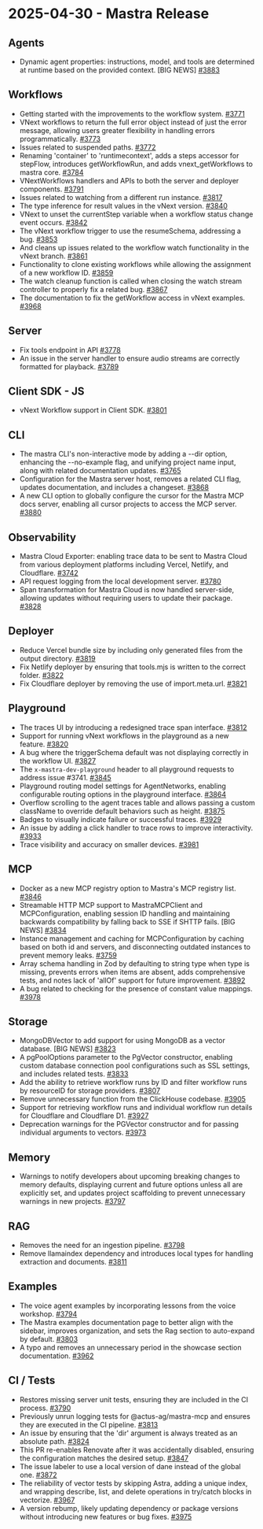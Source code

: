 # 2025-04-30 - Mastra Release

## Agents

- Dynamic agent properties: instructions, model, and tools are determined at runtime based on the provided context. [BIG NEWS] [#3883](https://github.com/mastra-ai/mastra/pull/3883)

## Workflows

- Getting started with the improvements to the workflow system. [#3771](https://github.com/mastra-ai/mastra/pull/3771)
- VNext workflows to return the full error object instead of just the error message, allowing users greater flexibility in handling errors programmatically. [#3773](https://github.com/mastra-ai/mastra/pull/3773)
- Issues related to suspended paths. [#3772](https://github.com/mastra-ai/mastra/pull/3772)
- Renaming 'container' to 'runtimecontext', adds a steps accessor for stepFlow, introduces getWorkflowRun, and adds vnext_getWorkflows to mastra core. [#3784](https://github.com/mastra-ai/mastra/pull/3784)
- VNextWorkflows handlers and APIs to both the server and deployer components. [#3791](https://github.com/mastra-ai/mastra/pull/3791)
- Issues related to watching from a different run instance. [#3817](https://github.com/mastra-ai/mastra/pull/3817)
- The type inference for result values in the vNext version. [#3840](https://github.com/mastra-ai/mastra/pull/3840)
- VNext to unset the currentStep variable when a workflow status change event occurs. [#3842](https://github.com/mastra-ai/mastra/pull/3842)
- The vNext workflow trigger to use the resumeSchema, addressing a bug. [#3853](https://github.com/mastra-ai/mastra/pull/3853)
- And cleans up issues related to the workflow watch functionality in the vNext branch. [#3861](https://github.com/mastra-ai/mastra/pull/3861)
- Functionality to clone existing workflows while allowing the assignment of a new workflow ID. [#3859](https://github.com/mastra-ai/mastra/pull/3859)
- The watch cleanup function is called when closing the watch stream controller to properly fix a related bug. [#3867](https://github.com/mastra-ai/mastra/pull/3867)
- The documentation to fix the getWorkflow access in vNext examples. [#3968](https://github.com/mastra-ai/mastra/pull/3968)

## Server

- Fix tools endpoint in API [#3778](https://github.com/mastra-ai/mastra/pull/3778)
- An issue in the server handler to ensure audio streams are correctly formatted for playback. [#3789](https://github.com/mastra-ai/mastra/pull/3789)

## Client SDK - JS

- vNext Workflow support in Client SDK. [#3801](https://github.com/mastra-ai/mastra/pull/3801)

## CLI

- The mastra CLI's non-interactive mode by adding a --dir option, enhancing the --no-example flag, and unifying project name input, along with related documentation updates. [#3765](https://github.com/mastra-ai/mastra/pull/3765)
- Configuration for the Mastra server host, removes a related CLI flag, updates documentation, and includes a changeset. [#3868](https://github.com/mastra-ai/mastra/pull/3868)
- A new CLI option to globally configure the cursor for the Mastra MCP docs server, enabling all cursor projects to access the MCP server. [#3880](https://github.com/mastra-ai/mastra/pull/3880)

## Observability

- Mastra Cloud Exporter: enabling trace data to be sent to Mastra Cloud from various deployment platforms including Vercel, Netlify, and Cloudflare. [#3742](https://github.com/mastra-ai/mastra/pull/3742)
- API request logging from the local development server. [#3780](https://github.com/mastra-ai/mastra/pull/3780)
- Span transformation for Mastra Cloud is now handled server-side, allowing updates without requiring users to update their package. [#3828](https://github.com/mastra-ai/mastra/pull/3828)

## Deployer

- Reduce Vercel bundle size by including only generated files from the output directory. [#3819](https://github.com/mastra-ai/mastra/pull/3819)
- Fix Netlify deployer by ensuring that tools.mjs is written to the correct folder. [#3822](https://github.com/mastra-ai/mastra/pull/3822)
- Fix Cloudflare deployer by removing the use of import.meta.url. [#3821](https://github.com/mastra-ai/mastra/pull/3821)

## Playground

- The traces UI by introducing a redesigned trace span interface. [#3812](https://github.com/mastra-ai/mastra/pull/3812)
- Support for running vNext workflows in the playground as a new feature. [#3820](https://github.com/mastra-ai/mastra/pull/3820)
- A bug where the triggerSchema default was not displaying correctly in the workflow UI. [#3827](https://github.com/mastra-ai/mastra/pull/3827)
- The `x-mastra-dev-playground` header to all playground requests to address issue #3741. [#3845](https://github.com/mastra-ai/mastra/pull/3845)
- Playground routing model settings for AgentNetworks, enabling configurable routing options in the playground interface. [#3864](https://github.com/mastra-ai/mastra/pull/3864)
- Overflow scrolling to the agent traces table and allows passing a custom className to override default behaviors such as height. [#3875](https://github.com/mastra-ai/mastra/pull/3875)
- Badges to visually indicate failure or successful traces. [#3929](https://github.com/mastra-ai/mastra/pull/3929)
- An issue by adding a click handler to trace rows to improve interactivity. [#3933](https://github.com/mastra-ai/mastra/pull/3933)
- Trace visibility and accuracy on smaller devices. [#3981](https://github.com/mastra-ai/mastra/pull/3981)

## MCP

- Docker as a new MCP registry option to Mastra's MCP registry list. [#3846](https://github.com/mastra-ai/mastra/pull/3846)
- Streamable HTTP MCP support to MastraMCPClient and MCPConfiguration, enabling session ID handling and maintaining backwards compatibility by falling back to SSE if SHTTP fails. [BIG NEWS] [#3834](https://github.com/mastra-ai/mastra/pull/3834)
- Instance management and caching for MCPConfiguration by caching based on both id and servers, and disconnecting outdated instances to prevent memory leaks. [#3759](https://github.com/mastra-ai/mastra/pull/3759)
- Array schema handling in Zod by defaulting to string type when type is missing, prevents errors when items are absent, adds comprehensive tests, and notes lack of 'allOf' support for future improvement. [#3892](https://github.com/mastra-ai/mastra/pull/3892)
- A bug related to checking for the presence of constant value mappings. [#3978](https://github.com/mastra-ai/mastra/pull/3978)

## Storage

- MongoDBVector to add support for using MongoDB as a vector database. [BIG NEWS] [#3823](https://github.com/mastra-ai/mastra/pull/3823)
- A pgPoolOptions parameter to the PgVector constructor, enabling custom database connection pool configurations such as SSL settings, and includes related tests. [#3833](https://github.com/mastra-ai/mastra/pull/3833)
- Add the ability to retrieve workflow runs by ID and filter workflow runs by resourceID for storage providers. [#3807](https://github.com/mastra-ai/mastra/pull/3807)
- Remove unnecessary function from the ClickHouse codebase. [#3905](https://github.com/mastra-ai/mastra/pull/3905)
- Support for retrieving workflow runs and individual workflow run details for Cloudflare and Cloudflare D1. [#3927](https://github.com/mastra-ai/mastra/pull/3927)
- Deprecation warnings for the PGVector constructor and for passing individual arguments to vectors. [#3973](https://github.com/mastra-ai/mastra/pull/3973)

## Memory

- Warnings to notify developers about upcoming breaking changes to memory defaults, displaying current and future options unless all are explicitly set, and updates project scaffolding to prevent unnecessary warnings in new projects. [#3797](https://github.com/mastra-ai/mastra/pull/3797)

## RAG

- Removes the need for an ingestion pipeline. [#3798](https://github.com/mastra-ai/mastra/pull/3798)
- Remove llamaindex dependency and introduces local types for handling extraction and documents. [#3811](https://github.com/mastra-ai/mastra/pull/3811)

## Examples

- The voice agent examples by incorporating lessons from the voice workshop. [#3794](https://github.com/mastra-ai/mastra/pull/3794)
- The Mastra examples documentation page to better align with the sidebar, improves organization, and sets the Rag section to auto-expand by default. [#3803](https://github.com/mastra-ai/mastra/pull/3803)
- A typo and removes an unnecessary period in the showcase section documentation. [#3962](https://github.com/mastra-ai/mastra/pull/3962)

## CI / Tests

- Restores missing server unit tests, ensuring they are included in the CI process. [#3790](https://github.com/mastra-ai/mastra/pull/3790)
- Previously unrun logging tests for @actus-ag/mastra-mcp and ensures they are executed in the CI pipeline. [#3813](https://github.com/mastra-ai/mastra/pull/3813)
- An issue by ensuring that the 'dir' argument is always treated as an absolute path. [#3824](https://github.com/mastra-ai/mastra/pull/3824)
- This PR re-enables Renovate after it was accidentally disabled, ensuring the configuration matches the desired setup. [#3847](https://github.com/mastra-ai/mastra/pull/3847)
- The issue labeler to use a local version of dane instead of the global one. [#3872](https://github.com/mastra-ai/mastra/pull/3872)
- The reliability of vector tests by skipping Astra, adding a unique index, and wrapping describe, list, and delete operations in try/catch blocks in vectorize. [#3967](https://github.com/mastra-ai/mastra/pull/3967)
- A version rebump, likely updating dependency or package versions without introducing new features or bug fixes. [#3975](https://github.com/mastra-ai/mastra/pull/3975)
